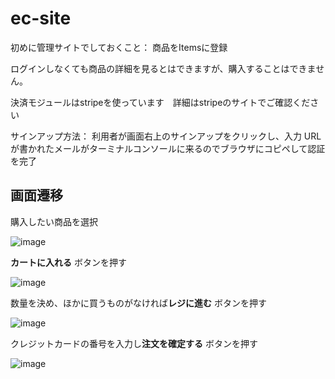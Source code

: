 # ec-site

初めに管理サイトでしておくこと： 商品をItemsに登録

ログインしなくても商品の詳細を見るとはできますが、購入することはできません。

決済モジュールはstripeを使っています　詳細はstripeのサイトでご確認ください　

サインアップ方法： 利用者が画面右上のサインアップをクリックし、入力 URLが書かれたメールがターミナルコンソールに来るのでブラウザにコピペして認証を完了

## 画面遷移

購入したい商品を選択

![image](https://github.com/hasegawa-shuji/ectutorial/assets/102946478/adbc6387-8a79-4d1e-b2b3-aecd987252da)

**カートに入れる** ボタンを押す

![image](https://github.com/hasegawa-shuji/ectutorial/assets/102946478/b0128fc9-072b-4eea-af6b-01b4d0e269b9)

数量を決め、ほかに買うものがなければ**レジに進む** ボタンを押す　

![image](https://github.com/hasegawa-shuji/ectutorial/assets/102946478/8c7b2c7e-fa18-4ad6-bd67-af9b52b970a6)

クレジットカードの番号を入力し**注文を確定する** ボタンを押す

![image](https://github.com/hasegawa-shuji/ectutorial/assets/102946478/1d2bc0fd-00b9-45ba-8da1-35ac11134f57)
